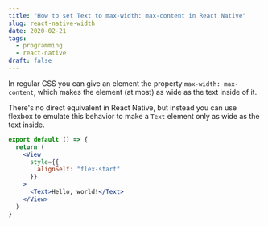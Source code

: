 ```yaml
---
title: "How to set Text to max-width: max-content in React Native"
slug: react-native-width
date: 2020-02-21
tags:
  - programming
  - react-native
draft: false
---
```

In regular CSS you can give an element the property `max-width: max-content`, which makes the element (at most) as wide as the text inside of it.

There's no direct equivalent in React Native, but instead you can use flexbox to emulate this behavior to make a `Text` element only as wide as the text inside.

```jsx
export default () => {
  return (
    <View
      style={{
        alignSelf: "flex-start"
      }}
    >
      <Text>Hello, world!</Text>
    </View>
  )
}
```
